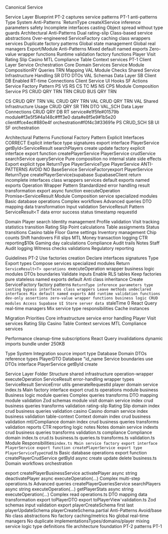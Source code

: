 Canonical Service

Service Layer Blueprint PT-2 captures service patterns PT-1 anti-patterns Type System Anti-Patterns `ReturnType createXService inference parameters safety Incomplete interfaces casting Object spread without type guards Architectural Anti-Patterns Dual rating-slip Class-based service abstractions Over-engineered ServiceFactory caching class wrappers services Duplicate factory patterns Global state management Global real managers Export/Module Anti-Patterns Mixed default named exports Zero-value wrapper functions Runtime validation factory functions Player Visit Rating Slip Casino MTL Compliance Table Context services PT-1 Client Layer Service Orchestration Core Domain Services Service Module CompositionRY Queries TRN Mapping VAL Module Checks Shared Service Infrastructure Handling SR DTO DTOs VAL Schemas Data Layer SB Client DB Enabled RT-time Connections Client Service UI Hooks SF Actions Service Factory Pattern PS VS RS CS TC MS NS CPS Module Composition Service PS CRUD QRY TRN TRN CRUD BUS QRY TRN

CS CRUD QRY TRN VAL CRUD QRY TRN VAL CRUD QRY TRN VAL Shared Infrastructure Usage CRUD QRY SR TRN DTO VAL_SCH Data Layer Connections CRUD QRY DB RT service#e1f5fe#01579b module#f3e5f5#4a148c#fff3e0 data#e8f5e9#1b5e20 client#fce4ec#880e4f orchestration#f0f4c3#33691e PS CRUD_SCH SB UI SF orchestration

Architectural Patterns Functional Factory Pattern Explicit Interfaces CORRECT Explicit interface type signatures export interface PlayerService getById<ServiceResult searchPlayers create update factory explicit interface export function createPlayerService PlayerService crudService searchService queryService Pure composition no internal state side effects Export explicit type ReturnType PlayerServiceType PlayerService ANTI-PATTERNS AVOID NO BaseService ServiceFactoryexport PlayerService ReturnType createPlayerService(supabase SupabaseClient return incomplete interfaces class wrappers services default exports named exports Operation Wrapper Pattern Standardized error handling result transformation export async function executeOperation<T> Promise<ServiceResult Module Composition service specialized modules Basic database operations Complex workflows Advanced queries DTO mapping data transformation Input validation ServiceResult Pattern ServiceResult<T data error success status timestamp requestId

Domain Player search Identity management Profile validation Visit tracking statistics transition Rating Slip Point calculations Table assignments Status transitions Casino table Floor Game settings Inventory management Chip counts Shift handovers Fill slips MTL Money transaction logging CTR reporting$10k Gaming day calculations Compliance Audit trails Notes Staff Audit logging Witness checks validations Regulatory reporting

Guidelines PT-2 Use factories creation Declare interfaces signatures Type Export types Compose services specialized modules Return `ServiceResult<T> operations `executeOperation wrapper business logic modules DTOs boundaries Validate inputs Enable RLS tables Keep factories pure stateless named exports default Anti class inheritance Create ServiceFactory factory patterns `ReturnType inference parameters type casting bypass interfaces class wrappers Leave methods undeclared interfaces Mix default named exports Add runtime validation functions dev-only assertions zero-value wrapper functions business logic CRUD modules Access Supabase UI Store server data `staleTime 0 React Query real-time managers Mix service type responsibilities Cache instances

Migration Priorities Core infrastructure service error handling Player Visit services Rating Slip Casino Table Context services MTL Compliance services

Performance cleanup-time subscriptions React Query invalidations dynamic imports bundle under 250KB

Type System Integration source import type Database Domain DTOs reference types PlayerDTO Database "id_name Service boundaries use DTOs interface PlayerService getById create

Service Layer Folder Structure shared infrastructure operation-wrapper executeOperation ServiceResult error-handling wrapper types ServiceResult ServiceError utils generateRequestId player domain service index.ts Main factory interface export crud.ts operations module business Business logic module queries Complex queries transforms DTO mapping module validation Zod schemas module visit domain service index crud business queries transforms validation rating-slip Rating Slip domain index crud business queries validation casino Casino domain service index business validation table-context Context domain index crud business validation mtl/Compliance domain index crud business queries transforms validation reports CTR reporting logic notes Notes domain service indexts crud business queries transforms validation.ts compliance Compliance domain index.ts crud.ts business.ts queries.ts transforms.ts validation.ts Module Responsibilities`index.ts Main service factory export interface PlayerService export function createPlayerService export type PlayerServiceType`crud.ts Basic database operations export function createPlayerCrudService getById async create update delete`business.ts Domain workflows orchestration

export createPlayerBusinessService activatePlayer async string deactivatePlayer async executeOperation(...) Complex multi-step operations.ts Advanced queries createPlayerQueriesService searchPlayers async string executeOperation(...) getPlayerStats async string executeOperation(...) Complex read operations.ts DTO mapping data transformation export toPlayerDTO export toPlayerView`validation.ts Zod schemas input validation export playerCreateSchema first last playerUpdateSchema playerCreateSchema.partial Anti-Patterns Avoid/base No class abstractions No factory caching/metrics No global real-time managers No duplicate implementationsTypes/domains/player mixing service logic type definitions file architecture foundation PT-2 patterns PT-1
